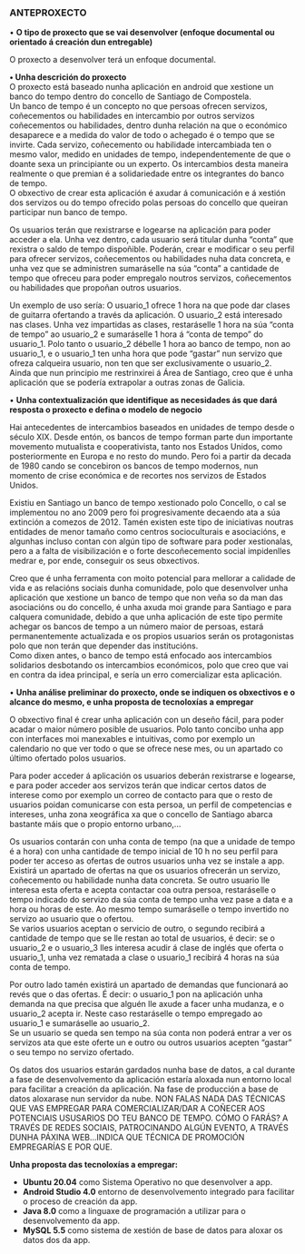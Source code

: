 ### ANTEPROXECTO  

• **O tipo de proxecto que se vai desenvolver (enfoque documental ou orientado á creación dun entregable)**

O proxecto a desenvolver terá un enfoque documental.

**• Unha descrición do proxecto**  
O proxecto está baseado nunha aplicación en android que xestione un banco do tempo dentro do concello de Santiago de Compostela.  
Un banco de tempo é un concepto no que persoas ofrecen servizos, coñecementos ou 	habilidades en intercambio por outros servizos coñecementos ou habilidades, dentro dunha 	relación na que o económico desaparece e a medida do valor de todo o achegado é o tempo 	que se invirte. Cada servizo, coñecemento ou habilidade intercambiada ten o mesmo valor, 	medido en unidades de tempo, independentemente de que o doante sexa un principiante ou 	un experto. Os intercambios desta maneira realmente o que premian é a solidariedade entre 	os integrantes do banco de tempo.  
O obxectivo de crear esta aplicación é axudar á comunicación e á xestión dos servizos ou do 	tempo ofrecido polas persoas do concello que queiran participar nun banco de tempo.

Os usuarios terán que rexistrarse e logearse na aplicación para poder acceder a ela. Unha vez dentro, cada usuario será titular dunha “conta” que rexistra o saldo de tempo dispoñible. Poderán, crear e modificar o seu perfil para ofrecer servizos, coñecementos ou habilidades nuha data concreta, e unha vez que se administren sumaráselle na súa “conta” a cantidade de tempo que ofreceu para poder empregalo noutros servizos, coñecementos ou habilidades que propoñan outros usuarios.   

Un exemplo de uso sería: O usuario_1 ofrece 1 hora na que pode dar clases de guitarra ofertando a través da aplicación. O usuario_2 está interesado nas clases. Unha vez impartidas as clases, restaráselle 1 hora na súa “conta de tempo” ao usuario_2 e sumaráselle 1 hora á “conta de tempo” do usuario_1. Polo tanto o usuario_2 débelle 1 hora ao banco de tempo, non ao usuario_1, e o usuario_1 ten unha hora que pode “gastar” nun servizo que ofreza calqueira usuario, non ten que ser exclusivamente o usuario_2.  
Ainda que nun principio me restrinxirei á Área de Santiago, creo que é unha aplicación que 	se podería extrapolar a outras zonas de Galicia.

• **Unha contextualización que identifique as necesidades ás que dará resposta o proxecto e defina o modelo de negocio**

Hai antecedentes de intercambios baseados en unidades de tempo desde o século XIX. Desde entón, os bancos de tempo forman parte dun importante movemento mutualista e cooperativista, tanto nos Estados Unidos, como posteriormente en Europa e no resto do mundo. Pero foi a partir da decada de 1980 cando se concebiron os bancos de tempo modernos, nun momento de crise económica e de recortes nos servizos de Estados Unidos.

Existiu en Santiago un banco de tempo xestionado polo Concello, o cal se implementou no ano 2009 pero foi progresivamente decaendo ata a súa extinción a comezos de 2012. Tamén existen este tipo de iniciativas noutras entidades de menor tamaño como centros	socioculturais e asociacións, e algunhas incluso contan con algún tipo de software para poder xestionalas, pero a a falta de visibilización e o forte descoñecemento social impidenlles medrar e, por ende, conseguir os seus obxectivos.  

Creo que é unha ferramenta con moito potencial para mellorar a calidade de vida e as relacións sociais dunha comunidade, polo que desenvolver unha aplicación que xestione un banco de tempo que non veña so da man das asociacións ou do concello, é unha axuda moi 	grande para Santiago e para calquera comunidade, debido a que unha aplicación de este tipo 	permite achegar os bancos de tempo a un número maior de persoas, estará permanentemente actualizada e os propios usuarios serán os protagonistas polo que non terán que depender das institucións.  
Como dixen antes, o banco de tempo está enfocado aos intercambios solidarios desbotando os intercambios económicos, polo que creo que vai en contra da idea principal, e sería un erro comercializar esta aplicación.

• **Unha análise preliminar do proxecto, onde se indiquen os obxectivos e o alcance do mesmo, e unha proposta de tecnoloxías a empregar**

O obxectivo final é crear unha aplicación con un deseño fácil, para poder acadar o maior número posible de usuarios. Polo tanto concibo unha app con interfaces moi manexables e intuitivas, como por exemplo un calendario no que ver todo o que se ofrece nese mes, ou un apartado co último ofertado polos usuarios.

Para poder acceder á aplicación os usuarios deberán rexistrarse e logearse, e para poder acceder aos servizos terán que indicar certos datos de interese como por exemplo un correo de contacto para que o resto de usuarios poidan comunicarse con esta persoa, un perfil de competencias e intereses, unha zona xeográfica xa que o concello de Santiago abarca bastante máis que o propio entorno urbano,...  

Os usuarios contarán con unha conta de tempo (na que a unidade de tempo é a hora) con unha cantidade de tempo inicial de 10 h no seu perfil para poder ter acceso as ofertas de outros usuarios unha vez se instale a app.
Existirá un apartado de ofertas na que os usuarios ofrecerán un servizo, coñecemento ou habilidade nunha data concreta. Se outro usuario lle interesa esta oferta e acepta contactar coa outra persoa, restaráselle o tempo indicado do servizo da súa conta de tempo unha vez pase a data e a hora ou horas de este. Ao mesmo tempo sumaráselle o tempo invertido no servizo ao usuario que o ofertou.  
Se varios usuarios aceptan o servicio de outro, o segundo recibirá a cantidade de tempo que se lle restan ao total de usuarios, é decir: se o usuario_2 e o usuario_3 lles interesa acudir á clase de inglés que oferta o usuario_1, unha vez rematada a clase o usuario_1 recibirá 4 horas na súa conta de tempo.

Por outro lado tamén existirá un apartado de demandas que funcionará ao revés que o das ofertas. É decir: o usuario_1 pon na aplicación unha demanda na que precisa que alguén lle axude a facer unha mudanza, e o usuario_2 acepta ir. Neste caso restaráselle o tempo empregado ao usuario_1 e sumaráselle ao usuario_2.  
Se un usuario se queda sen tempo na súa conta non poderá entrar a ver os servizos ata que este oferte un e outro ou outros usuarios acepten “gastar” o seu tempo no servizo ofertado.  

Os datos dos usuarios estarán gardados nunha base de datos, a cal durante a fase de desenvolvemento da aplicación estaría aloxada nun entorno local para facilitar a creación da aplicación. Na fase de producción a base de datos aloxarase nun servidor da nube.
NON FALAS NADA DAS TÉCNICAS QUE VAS EMPREGAR PARA COMERCIALIZAR/DAR A COÑECER AOS POTENCIAIS USUSARIOS DO TEU BANCO DE TEMPO. CÓMO O FARÁS? A TRAVÉS DE REDES SOCIAIS, PATROCINANDO ALGÚN EVENTO, A TRAVÉS DUNHA PÁXINA WEB...INDICA QUE TÉCNICA DE PROMOCIÓN EMPREGARÍAS E POR QUE.

  **Unha proposta das tecnoloxías a empregar:**
  - **Ubuntu 20.04** como Sistema Operativo no que desenvolver a app.
  - **Android Studio 4.0** entorno de desenvolvemento integrado para facilitar o proceso de creación da app.
  - **Java 8.0** como a linguaxe de programación a utilizar para o desenvolvemento da app.
  - **MySQL 5.5** como sistema de xestión de base de datos para aloxar os datos dos da app.
